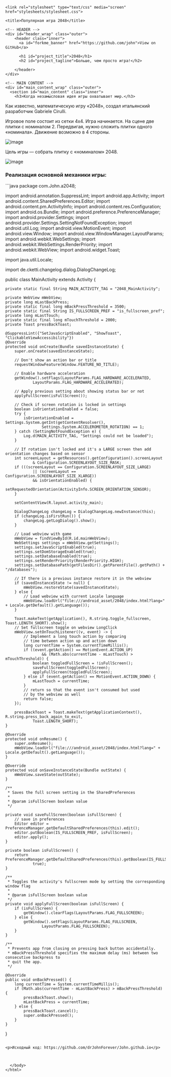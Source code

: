 
<!DOCTYPE html>
<html>

  <head>
    <meta charset='utf-8' />
    <meta http-equiv="X-UA-Compatible" content="chrome=1" />
    <meta name="description" content="John.github.com : Blog? Maybe." />

    <link rel="stylesheet" type="text/css" media="screen" href="stylesheets/stylesheet.css">

    <title>Популярная игра 2048</title>
  </head>

  <body>

    <!-- HEADER -->
    <div id="header_wrap" class="outer">
        <header class="inner">
          <a id="forkme_banner" href="https://github.com/john">View on GitHub</a>

          <h1 id="project_title">2048</h1>
          <h2 id="project_tagline">Больше, чем просто игра!</h2>

        </header>
    </div>

    <!-- MAIN CONTENT -->
    <div id="main_content_wrap" class="outer">
      <section id="main_content" class="inner">
        <h3>Когда незамысловая идея игры охватывает мир.</h3>

<p>Как известно, математическую игру «2048», создал итальянский разработчик Gabriele Cirulli.

Игровое поле состоит из сетки 4х4.
Игра начинается. На сцене две плитки с номиналом 2.
Передвигая, нужно сложить плитки одного «номинала».
Движение возможно в 4 стороны.
</p>

<img src="https://habrastorage.org/getpro/habr/post_images/c9e/ffc/63b/c9effc63b2b12c858c66a937188406c4.png" alt="image">

<p>Цель игры — собрать плитку с «номиналом» 2048.</p>

<img src="https://habrastorage.org/getpro/habr/post_images/1c2/138/a4f/1c2138a4fe7d931d4ab93f01f3c6d432.png" alt="image">

<h3>Реализация основной механики игры:</h3>
```java
package com.John.a2048;

import android.annotation.SuppressLint;
import android.app.Activity;
import android.content.SharedPreferences.Editor;
import android.content.pm.ActivityInfo;
import android.content.res.Configuration;
import android.os.Bundle;
import android.preference.PreferenceManager;
import android.provider.Settings;
import android.provider.Settings.SettingNotFoundException;
import android.util.Log;
import android.view.MotionEvent;
import android.view.Window;
import android.view.WindowManager.LayoutParams;
import android.webkit.WebSettings;
import android.webkit.WebSettings.RenderPriority;
import android.webkit.WebView;
import android.widget.Toast;

import java.util.Locale;

import de.cketti.changelog.dialog.DialogChangeLog;

public class MainActivity extends Activity {

    private static final String MAIN_ACTIVITY_TAG = "2048_MainActivity";

    private WebView mWebView;
    private long mLastBackPress;
    private static final long mBackPressThreshold = 3500;
    private static final String IS_FULLSCREEN_PREF = "is_fullscreen_pref";
    private long mLastTouch;
    private static final long mTouchThreshold = 2000;
    private Toast pressBackToast;

    @SuppressLint({"SetJavaScriptEnabled", "ShowToast", "ClickableViewAccessibility"})
    @Override
    protected void onCreate(Bundle savedInstanceState) {
        super.onCreate(savedInstanceState);

        // Don't show an action bar or title
        requestWindowFeature(Window.FEATURE_NO_TITLE);

        // Enable hardware acceleration
        getWindow().setFlags(LayoutParams.FLAG_HARDWARE_ACCELERATED,
                LayoutParams.FLAG_HARDWARE_ACCELERATED);

        // Apply previous setting about showing status bar or not
        applyFullScreen(isFullScreen());

        // Check if screen rotation is locked in settings
        boolean isOrientationEnabled = false;
        try {
            isOrientationEnabled = Settings.System.getInt(getContentResolver(),
                    Settings.System.ACCELEROMETER_ROTATION) == 1;
        } catch (SettingNotFoundException e) {
            Log.d(MAIN_ACTIVITY_TAG, "Settings could not be loaded");
        }

        // If rotation isn't locked and it's a LARGE screen then add orientation changes based on sensor
        int screenLayout = getResources().getConfiguration().screenLayout
                & Configuration.SCREENLAYOUT_SIZE_MASK;
        if (((screenLayout == Configuration.SCREENLAYOUT_SIZE_LARGE)
                || (screenLayout == Configuration.SCREENLAYOUT_SIZE_XLARGE))
                && isOrientationEnabled) {
            setRequestedOrientation(ActivityInfo.SCREEN_ORIENTATION_SENSOR);
        }

        setContentView(R.layout.activity_main);

        DialogChangeLog changeLog = DialogChangeLog.newInstance(this);
        if (changeLog.isFirstRun()) {
            changeLog.getLogDialog().show();
        }

        // Load webview with game
        mWebView = findViewById(R.id.mainWebView);
        WebSettings settings = mWebView.getSettings();
        settings.setJavaScriptEnabled(true);
        settings.setDomStorageEnabled(true);
        settings.setDatabaseEnabled(true);
        settings.setRenderPriority(RenderPriority.HIGH);
        settings.setDatabasePath(getFilesDir().getParentFile().getPath() + "/databases");

        // If there is a previous instance restore it in the webview
        if (savedInstanceState != null) {
            mWebView.restoreState(savedInstanceState);
        } else {
            // Load webview with current Locale language
            mWebView.loadUrl("file:///android_asset/2048/index.html?lang=" + Locale.getDefault().getLanguage());
        }

        Toast.makeText(getApplication(), R.string.toggle_fullscreen, Toast.LENGTH_SHORT).show();
        // Set fullscreen toggle on webview LongClick
        mWebView.setOnTouchListener((v, event) -> {
            // Implement a long touch action by comparing
            // time between action up and action down
            long currentTime = System.currentTimeMillis();
            if ((event.getAction() == MotionEvent.ACTION_UP)
                    && (Math.abs(currentTime - mLastTouch) > mTouchThreshold)) {
                boolean toggledFullScreen = !isFullScreen();
                saveFullScreen(toggledFullScreen);
                applyFullScreen(toggledFullScreen);
            } else if (event.getAction() == MotionEvent.ACTION_DOWN) {
                mLastTouch = currentTime;
            }
            // return so that the event isn't consumed but used
            // by the webview as well
            return false;
        });

        pressBackToast = Toast.makeText(getApplicationContext(), R.string.press_back_again_to_exit,
                Toast.LENGTH_SHORT);
    }

    @Override
    protected void onResume() {
        super.onResume();
        mWebView.loadUrl("file:///android_asset/2048/index.html?lang=" + Locale.getDefault().getLanguage());
    }

    @Override
    protected void onSaveInstanceState(Bundle outState) {
        mWebView.saveState(outState);
    }

    /**
     * Saves the full screen setting in the SharedPreferences
     *
     * @param isFullScreen boolean value
     */

    private void saveFullScreen(boolean isFullScreen) {
        // save in preferences
        Editor editor = PreferenceManager.getDefaultSharedPreferences(this).edit();
        editor.putBoolean(IS_FULLSCREEN_PREF, isFullScreen);
        editor.apply();
    }

    private boolean isFullScreen() {
        return PreferenceManager.getDefaultSharedPreferences(this).getBoolean(IS_FULLSCREEN_PREF,
                true);
    }

    /**
     * Toggles the activity's fullscreen mode by setting the corresponding window flag
     *
     * @param isFullScreen boolean value
     */
    private void applyFullScreen(boolean isFullScreen) {
        if (isFullScreen) {
            getWindow().clearFlags(LayoutParams.FLAG_FULLSCREEN);
        } else {
            getWindow().setFlags(LayoutParams.FLAG_FULLSCREEN,
                    LayoutParams.FLAG_FULLSCREEN);
        }
    }

    /**
     * Prevents app from closing on pressing back button accidentally.
     * mBackPressThreshold specifies the maximum delay (ms) between two consecutive backpress to
     * quit the app.
     */

    @Override
    public void onBackPressed() {
        long currentTime = System.currentTimeMillis();
        if (Math.abs(currentTime - mLastBackPress) > mBackPressThreshold) {
            pressBackToast.show();
            mLastBackPress = currentTime;
        } else {
            pressBackToast.cancel();
            super.onBackPressed();
        }
    }
}
```

<p>Исходный код: https://github.com/drJohnForever/John.github.io</p>



  </body>
</html>

